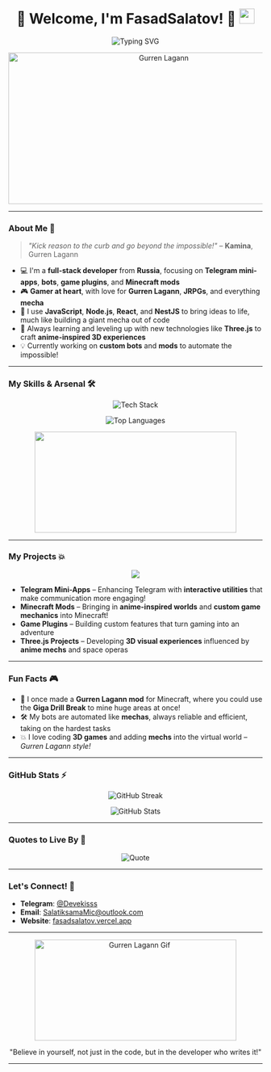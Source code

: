 <h1 align="center">
  🚀 Welcome, I'm FasadSalatov! 🚀
  <img src="https://media.giphy.com/media/hvRJCLFzcasrR4ia7z/giphy.gif" width="30px"/>
</h1>

<!-- Анимированное приветствие с эмодзи и GIF-картинкой приветственного жеста -->

<p align="center">
  <img src="https://readme-typing-svg.herokuapp.com?font=Fira+Code&size=30&duration=2500&pause=1000&color=FF4500&center=true&vCenter=true&width=900&lines=Full+developer+%7C+Mini-apps%2C+Bots%2C+Mods+%26+more!;Pierce+the+heavens+with+your+code!+%E2%9A%94%EF%B8%8F+%F0%9F%9A%80;Always+coding+like+Team+Dai-Gurren%21+%F0%9F%92%A5" alt="Typing SVG" />
</p>

<!-- Здесь используется анимация текста с яркими отсылками к "Гуррен Лаганн" и твоим навыкам -->

<p align="center">
  <img src="https://media.giphy.com/media/l0HlPjezG6ZPRu72w/giphy.gif" width="600" height="300" alt="Gurren Lagann" />
</p>

<!-- Это GIF из "Gurren Lagann", где происходит эпическая битва с участием гигантских роботов -->
---

### About Me 👾

> _"Kick reason to the curb and go beyond the impossible!"_ – **Kamina**, Gurren Lagann

- 💻 I'm a **full-stack developer** from **Russia**, focusing on **Telegram mini-apps**, **bots**, **game plugins**, and **Minecraft mods**  
- 🎮 **Gamer at heart**, with love for **Gurren Lagann**, **JRPGs**, and everything **mecha**  
- 🔧 I use **JavaScript**, **Node.js**, **React**, and **NestJS** to bring ideas to life, much like building a giant mecha out of code  
- 🌱 Always learning and leveling up with new technologies like **Three.js** to craft **anime-inspired 3D experiences**  
- 💡 Currently working on **custom bots** and **mods** to automate the impossible!

<!-- Описание более динамичное, с отсылкой к тому, как ты создаешь вещи в стиле меха — код как гигантские роботы -->

---

### My Skills & Arsenal 🛠️

<p align="center">
  <img src="https://skillicons.dev/icons?i=js,ts,nodejs,react,mongodb,postgres,mysql,html,css,webpack,docker,git,github,vscode,threejs,nestjs,java,python" alt="Tech Stack" />
</p>

<!-- Анимации и иконки твоих навыков — теперь всё выглядит компактно и информативно. -->

<p align="center">
  <img src="https://github-readme-stats.vercel.app/api/top-langs/?username=FasadSalatov&layout=compact&theme=radical&hide_border=true" alt="Top Languages" />
</p>

<!-- Твои наиболее используемые языки — всё оформлено в стиле с красивыми графиками -->

<p align="center">
  <img src="https://media.giphy.com/media/xT5LMQjei9E2slRdmI/giphy.gif" width="400" height="200"/>
</p>

<!-- Это весёлый GIF с аниме-роботом, который вписывается в тематику меха и разработку с кодом. -->
---

### My Projects 💥

<p align="center">
  <img src="https://readme-typing-svg.herokuapp.com?font=Fira+Code&size=24&pause=1000&color=F73B73&center=true&vCenter=true&width=700&lines=💻+Telegram+Mini-Apps+to+power+up+your+chats!;🎮+Minecraft+Mods+with+custom+worlds!;🚀+Game+Plugins+to+enhance+your+adventures!;🌌+Three.js+Anime+Inspired+3D+Experiences!"/>
</p>

- **Telegram Mini-Apps** – Enhancing Telegram with **interactive utilities** that make communication more engaging!  
- **Minecraft Mods** – Bringing in **anime-inspired worlds** and **custom game mechanics** into Minecraft!  
- **Game Plugins** – Building custom features that turn gaming into an adventure  
- **Three.js Projects** – Developing **3D visual experiences** influenced by **anime mechs** and space operas

<!-- Блок с проектами сделан с помощью анимированных строк, чтобы все ключевые моменты выделялись и были интересны -->

---

### Fun Facts 🎮

- 🌌 I once made a **Gurren Lagann mod** for Minecraft, where you could use the **Giga Drill Break** to mine huge areas at once!  
- 🛠️ My bots are automated like **mechas**, always reliable and efficient, taking on the hardest tasks  
- 💥 I love coding **3D games** and adding **mechs** into the virtual world – _Gurren Lagann style!_

<!-- Весёлые факты о твоих проектах — связь с мехами, анимациями и играми -->

---

### GitHub Stats ⚡

<p align="center">
  <img src="https://github-readme-streak-stats.herokuapp.com/?user=FasadSalatov&theme=radical&hide_border=true" alt="GitHub Streak" />
</p>

<p align="center">
  <img src="https://github-readme-stats.vercel.app/api?username=FasadSalatov&show_icons=true&theme=radical&hide_border=true" alt="GitHub Stats" />
</p>

<!-- Анимированные графики для твоей GitHub статистики, чтобы всё выглядело динамично -->

---

### Quotes to Live By 🎯

<p align="center">
  <img src="https://quotes-github-readme.vercel.app/api?type=horizontal&theme=radical&quote=Go+beyond+the+impossible%2C+and+kick+reason+to+the+curb%21+-+Kamina" alt="Quote" />
</p>

<!-- Отсылки к цитатам Камина из Гуррен Лаганн, которые придают мотивацию -->

---

### Let's Connect! 🤝

- **Telegram**: [@Devekisss](https://t.me/Devekisss)  
- **Email**: [SalatiksamaMic@outlook.com](mailto:SalatiksamaMic@outlook.com)  
- **Website**: [fasadsalatov.vercel.app](https://fasadsalatov.vercel.app)

<!-- Контактная информация с чётким оформлением -->

---

<p align="center">
  <img src="https://media.giphy.com/media/l0HlPjezG6ZPRu72w/giphy.gif" width="400" height="200" alt="Gurren Lagann Gif"/>
</p>

<!-- Повторение того же эпичного GIF из Гуррен Лаганн с гигантским боем мехов -->

<p align="center">
  "Believe in yourself, not just in the code, but in the developer who writes it!"
</p>

<!-- Мотивационная строка с отсылкой к тематике мехов и программистам -->
---
